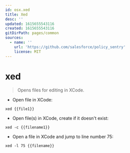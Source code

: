 ```yaml
---
id: osx.xed
title: Xed
desc: ''
updated: 1615655543116
created: 1615655543116
gitDirPath: pages/common
sources:
  - name: ''
    url: 'https://github.com/salesforce/policy_sentry'
    license: MIT
---
```

# xed

> Opens files for editing in XCode.

- Open file in XCode:

`xed {{file1}}`

- Open file(s) in XCode, create if it doesn't exist:

`xed -c {{filename1}}`

- Open a file in XCode and jump to line number 75:

`xed -l 75 {{filename}}`

